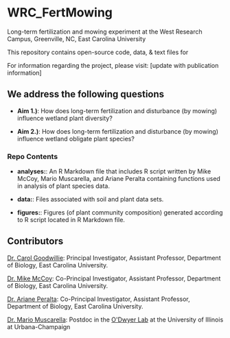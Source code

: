 # WRC_FertMowing
Long-term fertilization and mowing experiment at the West Research Campus, Greenville, NC, East Carolina University

This repository contains open-source code, data, & text files for 

For information regarding the project, please visit: [update with publication information]

## We address the following questions

* **Aim 1.)**: How does long-term fertilization and disturbance (by mowing) influence wetland plant diversity?

* **Aim 2.)**: How does long-term fertilization and disturbance (by mowing) influence wetland obligate plant species? 

### Repo Contents

* **analyses:**: An R Markdown file that includes R script written by Mike McCoy, Mario Muscarella, and Ariane Peralta containing functions used in analysis of plant species data.

* **data:**: Files associated with soil and plant data sets. 

* **figures:**: Figures (of plant community composition) generated according to R script located in R Markdown file.

## Contributors

[Dr. Carol Goodwillie](https://www.goodwillielab.com/): Principal Investigator, Assistant Professor, Department of Biology, East Carolina University.

[Dr. Mike McCoy](http://mikemccoylab.weebly.com/): Co-Principal Investigator, Assistant Professor, Department of Biology, East Carolina University. 

[Dr. Ariane Peralta](http://www.peraltalab.com): Co-Principal Investigator, Assistant Professor, Department of Biology, East Carolina University. 

[Dr. Mario Muscarella](http://mmuscarella.github.io/): Postdoc in the [O'Dwyer Lab](https://publish.illinois.edu/odwyerlab/) at the University of Illinois at Urbana-Champaign

